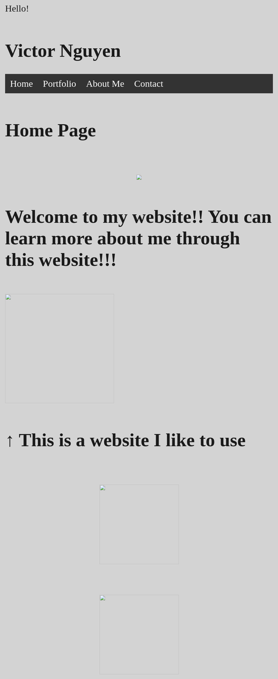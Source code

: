 
<!DOCTYPE html>
<html>
<body>
</body>
</html>
</h1>Hello!</h1>
<!doctype html>
<html lang="en">
 <head>
     <html>
 <head>
<link rel="stylesheet" type="text/css" href="//fonts.googleapis.com/css?family=Tangerine">
  <style>
    body {font-family: 'Tangerine', serif;font-size: 30px;}
  </style>
</head>
<body>
</body>
</html>
<meta charset="utf-8">
 <h1 style="background-color:DodgerBlue;"><h1>Victor Nguyen</h1>
<title>Home</title>
</head>
<body>
<!DOCTYPE html>
<html>
<head>
<style>
ul {list-style-type: none;margin: 0;padding: 0;overflow: hidden;background-color: #333;}
li {float: left;}
li a {display: block;color: white;text-align: center;padding: 14px 16px;text-decoration: none;}
li a:hover {background-color: #111;}
</style>
</head>
<body>
<ul>
<li><a class="active" href="index.html">Home</a></li>
<li><a href="portfolio.html">Portfolio</a></li>
<li><a href="aboutme.html">About Me</a></li>
<li><a href="contact.html">Contact</a></li>
</ul>
</body>
</html>
<p align="center">
   <h1>Home Page</h1>
<p align="center">
 <br><br>
 <img src="images/frenchpalace.jpg">
</p>
  <h1>Welcome to my website!! You can learn more about me through this website!!!</h1>
<br>
  <a target="_blank" href="https://www.instagram.com/?hl=en">
    <img src="images/instagram.jpeg" height="350">
  </a>
  <h1>↑ This is a website I like to use</h1>
  <p align="center">
 <br><br>
  <img src="images/stanforduniversity.png" height="255">
    <p align="center">
 <br><br>
  <img src="images/tennischampionship.jpg" height="255">
</body>
<html>
<!DOCTYPE html>
<html>
<body style="background-color:lightgray;">
</body>
</html>
  <!DOCTYPE html>
<html>
<body style="background-image:url('Background.jpg');">
</body>
</html>
